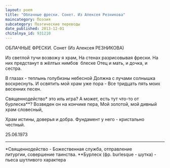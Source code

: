 ```yaml
---
layout: poem
title: "Облачные фрески. Сонет. Из Алексея Резникова"
maincategory: Поэзия
subcategory: Поэтические переводы
date_published: 2013-12-01
chitalnya_id: 931210
---
```




ОБЛАЧНЫЕ ФРЕСКИ. Сонет
(Из Алексея РЕЗНИКОВА)

Из светлой тучи возвожу я храм,
На стенах разрисовывая фрески.
На них предстанут в жёлтых нимбов &nbsp;блеске
Отец и мать, и дочка, и сестра.

В глазах - теплынь голубизны небесной
Должна с лучами солнышка воскреснуть.
И освятить мой храм уже пора -
Все тридцать пять моих весенних песен.

Священнодейство\* это иль игра?
А может, есть тут что-то от бурлеска\*\*?
Возведен он на кончике пера,
Мой золотой, мой дивный храм словесный,

Храм истины, доверья и добра.
Фундамент у него - кристально честный.

25.06.1973
____________________
\*Священнодейство - Божественная служба,
отправление литургии,&nbsp;совершение таинства.
\*\*Бурлеск (фр. burlesque - шутка) - пьеса
шутливого характера






